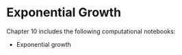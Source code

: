# Exponential Growth

Chapter 10 includes the following computational notebooks:
- Exponential growth
